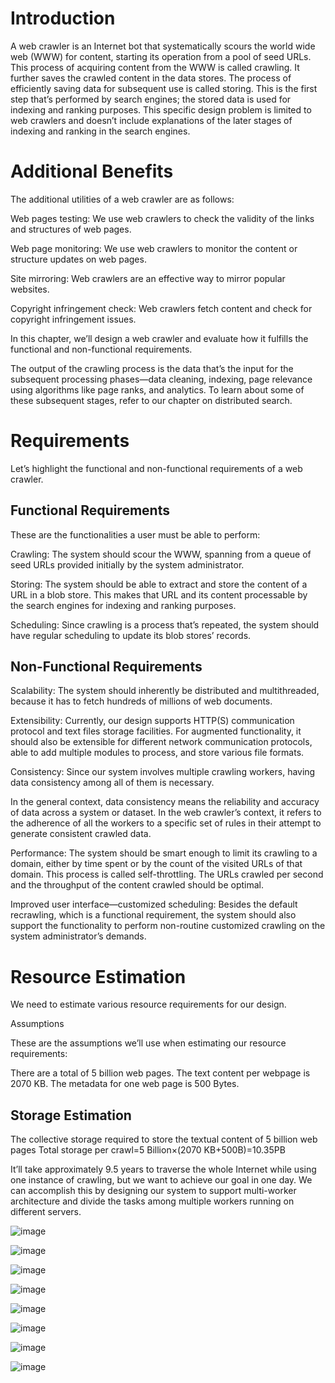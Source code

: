 # Introduction
  A web crawler is an Internet bot that systematically scours the world wide web (WWW) for content, starting its operation from a pool of seed URLs.
  This process of acquiring content from the WWW is called crawling. 
  It further saves the crawled content in the data stores. 
  The process of efficiently saving data for subsequent use is called storing.
  This is the first step that’s performed by search engines; the stored data is used for indexing and ranking purposes.
  This specific design problem is limited to web crawlers and doesn’t include explanations of the later stages of indexing and ranking in the search engines.

# Additional Benefits
  The additional utilities of a web crawler are as follows:
  
  Web pages testing: We use web crawlers to check the validity of the links and structures of web pages.
  
  Web page monitoring: We use web crawlers to monitor the content or structure updates on web pages.
  
  Site mirroring: Web crawlers are an effective way to mirror popular websites.
  
  Copyright infringement check: Web crawlers fetch content and check for copyright infringement issues.
  
  In this chapter, we’ll design a web crawler and evaluate how it fulfills the functional and non-functional requirements.
  
  The output of the crawling process is the data that’s the input for the subsequent processing phases—data cleaning, indexing, page relevance using algorithms like page ranks, and analytics. To learn about some of these subsequent stages, refer to our chapter on distributed search.

# Requirements
 Let’s highlight the functional and non-functional requirements of a web crawler.
 ## Functional Requirements
  These are the functionalities a user must be able to perform:

  Crawling: The system should scour the WWW, spanning from a queue of seed URLs provided initially by the system administrator.
  
  Storing: The system should be able to extract and store the content of a URL in a blob store. This makes that URL and its content processable by   
  the search engines for indexing and ranking purposes.
  
  Scheduling: Since crawling is a process that’s repeated, the system should have regular scheduling to update its blob stores’ records.

## Non-Functional Requirements
 Scalability: The system should inherently be distributed and multithreaded, because it has to fetch hundreds of millions of web documents.

  Extensibility: Currently, our design supports HTTP(S) communication protocol and text files storage facilities. For augmented functionality, it   
  should also be extensible for different network communication protocols, able to add multiple modules to process, and store various file formats.

  Consistency: Since our system involves multiple crawling workers, having data consistency among all of them is necessary.

  In the general context, data consistency means the reliability and accuracy of data across a system or dataset. In the web crawler’s context, it 
  refers to the adherence of all the workers to a specific set of rules in their attempt to generate consistent crawled data.

  Performance: The system should be smart enough to limit its crawling to a domain, either by time spent or by the count of the visited URLs of that 
  domain. This process is called self-throttling. The URLs crawled per second and the throughput of the content crawled should be optimal.

  Improved user interface—customized scheduling: Besides the default recrawling, which is a functional requirement, the system should also support 
  the functionality to perform non-routine customized crawling on the system administrator’s demands.

  # Resource Estimation

  We need to estimate various resource requirements for our design.

  Assumptions

  These are the assumptions we’ll use when estimating our resource requirements:

  There are a total of 5 billion web pages.
  The text content per webpage is 2070 KB.
  The metadata for one web page is 500 Bytes.

  ## Storage Estimation
  The collective storage required to store the textual content of 5 billion web pages 
  Total storage per crawl=5 Billion×(2070 KB+500B)=10.35PB
  
  It’ll take approximately 9.5 years to traverse the whole Internet while using one instance of crawling, but we want to achieve our goal in one day. We can accomplish this by designing our system to support multi-worker architecture and divide the tasks among multiple workers running on different servers.


  ![image](https://github.com/shreyatpandey/Coding-Challenges/assets/32083899/ecc5fe91-9482-4fcd-82bf-77f9e8d3bbfc)


  ![image](https://github.com/shreyatpandey/Coding-Challenges/assets/32083899/2d635d24-85bd-4df6-bc80-b83ac4b4f606)


  ![image](https://github.com/shreyatpandey/Coding-Challenges/assets/32083899/8284a487-a7f2-4385-bd5a-ebfaff93c56f)


  ![image](https://github.com/shreyatpandey/Coding-Challenges/assets/32083899/bc6ac649-a5ac-4f71-aa56-aa399e33fe64)


  ![image](https://github.com/shreyatpandey/Coding-Challenges/assets/32083899/955ee756-9a6a-4f28-97cf-71196cbdf10f)


  ![image](https://github.com/shreyatpandey/Coding-Challenges/assets/32083899/cd25cfaa-d9fc-43d5-bf51-b4fd48ac89a2)


  ![image](https://github.com/shreyatpandey/Coding-Challenges/assets/32083899/9628242b-fc8a-4d13-867d-b565b3cd8905)

  
  ![image](https://github.com/shreyatpandey/Coding-Challenges/assets/32083899/a3da034b-e3b3-4ace-9095-255821b88737)





  



  

